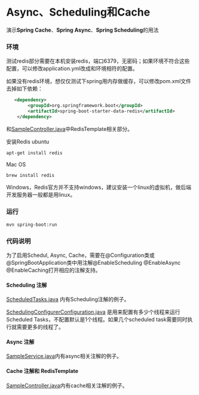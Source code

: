 Async、Scheduling和Cache
===========================

演示**Spring Cache**、**Spring Async**、**Spring Scheduling**的用法

### 环境

测试redis部分需要在本机安装redis，端口6379，无密码；如果环境不符合这些配置，可以修改application.yml改成和环境相符的配置。

如果没有redis环境，想仅仅测试下spring用内存做缓存，可以修改pom.xml文件去掉如下依赖：
```XML
   <dependency>
        <groupId>org.springframework.boot</groupId>
        <artifactId>spring-boot-starter-data-redis</artifactId>
    </dependency>
```
和[SampleController.java](src/main/java/cn/devmgr/tutorial/SampleController.java)中RedisTemplate相关部分。

安装Redis
ubuntu
```Bash
apt-get install redis
```
Mac OS
```Bash
brew install redis
```
Windows，Redis官方并不支持windows，建议安装一个linux的虚拟机，做后端开发服务器一般都是用linux。


### 运行
```bash
mvn spring-boot:run
```

### 代码说明

为了启用Schedul, Async, Cache，需要在@Configuration类或@SpringBootApplication类中用注解@EnableScheduling @EnableAsync @EnableCaching打开相应的注解支持。

#### Scheduling 注解
[ScheduledTasks.java](src/main/java/cn/devmgr/tutorial/ScheduledTasks.java) 内有Scheduling注解的例子。

[SchedulingConfigurerConfiguration.java](src/main/java/cn/devmgr/tutorial/SchedulingConfigurerConfiguration.java) 是用来配置有多少个线程来运行Scheduled Tasks，不配置默认是1个线程。如果几个scheduled task需要同时执行就需要更多的线程了。

#### Async 注解
[SampleService.java](src/main/java/cn/devmgr/tutorial/SampleService.java)内有async相关注解的例子。

#### Cache 注解和 RedisTemplate
[SampleController.java](src/main/java/cn/devmgr/tutorial/SampleController.java)内有cache相关注解的例子。
